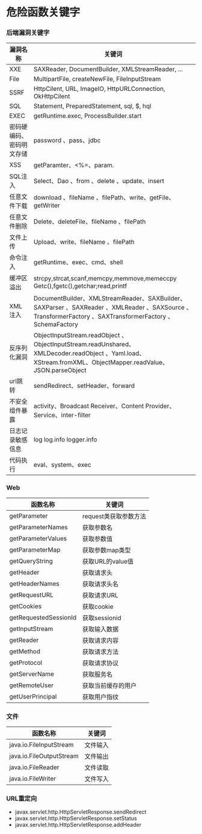 # 危险函数关键字

### 后端漏洞关键字

|漏洞名称 | 关键词|
|  -  | -|
| XXE | SAXReader, DocumentBuilder, XMLStreamReader, ... |
| File  | MultipartFile, createNewFile, FileInputStream |
| SSRF | HttpCilent, URL, ImageIO, HttpURLConnection, OkHttpCilent |
| SQL | Statement, PreparedStatement, sql, $, hql |
| EXEC | getRuntime.exec, ProcessBuilder.start |
| 密码硬编码、密码明文存储 | password 、pass、jdbc|
| XSS  | getParamter、<%=、param. |
| SQL注入 | Select、Dao 、from 、delete 、update、insert |
| 任意文件下载 | download 、fileName 、filePath、write、getFile、getWriter |
| 任意文件删除 | Delete、deleteFile、fileName 、filePath |
| 文件上传 | Upload、write、fileName 、filePath |
| 命令注入 | getRuntime、exec、cmd、shell |
| 缓冲区溢出 | strcpy,strcat,scanf,memcpy,memmove,memeccpy Getc(),fgetc(),getchar;read,printf |
| XML注入 | DocumentBuilder、XMLStreamReader、SAXBuilder、SAXParser 、SAXReader 、XMLReader 、SAXSource 、TransformerFactory 、SAXTransformerFactory 、SchemaFactory |
| 反序列化漏洞 | ObjectInputStream.readObject 、ObjectInputStream.readUnshared、XMLDecoder.readObject 、Yaml.load、XStream.fromXML、ObjectMapper.readValue、JSON.parseObject |
| url跳转 | sendRedirect、setHeader、forward |
| 不安全组件暴露 |  activity、Broadcast Receiver、Content Provider、Service、inter-filter |
| 日志记录敏感信息 | log log.info logger.info  |
| 代码执行 | eval、system、exec |

### Web

|函数名称 | 关键词|
|  -  | -|
| getParameter | request类获取参数方法 |
| getParameterNames | 获取参数名 |
| getParameterValues | 获取参数值 |
| getParameterMap | 获取参数map类型 |
| getQueryString | 获取URL的value值 |
| getHeader | 获取请求头 |
| getHeaderNames | 获取请求头名 |
| getRequestURL | 获取请求URL |
| getCookies | 获取cookie |
| getRequestedSessionId | 获取sessionid |
| getInputStream | 获取输入数据 |
| getReader | 获取请求内容 |
| getMethod | 获取请求方法 |
| getProtocol | 获取请求协议 |
| getServerName | 获取服务名 |
| getRemoteUser | 获取当前缓存的用户 |
| getUserPrincipal | 获取用户指纹 |

### 文件

|函数名称 | 关键词|
|  -  | -|
| java.io.FileInputStream | 文件输入 |
| java.io.FileOutputStream | 文件输出 |
| java.io.FileReader | 文件读取 |
| java.io.FileWriter | 文件写入 |

### URL重定向

- javax.servlet.http.HttpServletResponse.sendRedirect
- javax.servlet.http.HttpServletResponse.setStatus
- javax.servlet.http.HttpServletResponse.addHeader